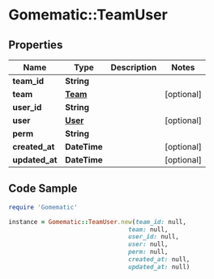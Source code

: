 # Gomematic::TeamUser

## Properties

Name | Type | Description | Notes
------------ | ------------- | ------------- | -------------
**team_id** | **String** |  | 
**team** | [**Team**](Team.md) |  | [optional] 
**user_id** | **String** |  | 
**user** | [**User**](User.md) |  | [optional] 
**perm** | **String** |  | 
**created_at** | **DateTime** |  | [optional] 
**updated_at** | **DateTime** |  | [optional] 

## Code Sample

```ruby
require 'Gomematic'

instance = Gomematic::TeamUser.new(team_id: null,
                                 team: null,
                                 user_id: null,
                                 user: null,
                                 perm: null,
                                 created_at: null,
                                 updated_at: null)
```



